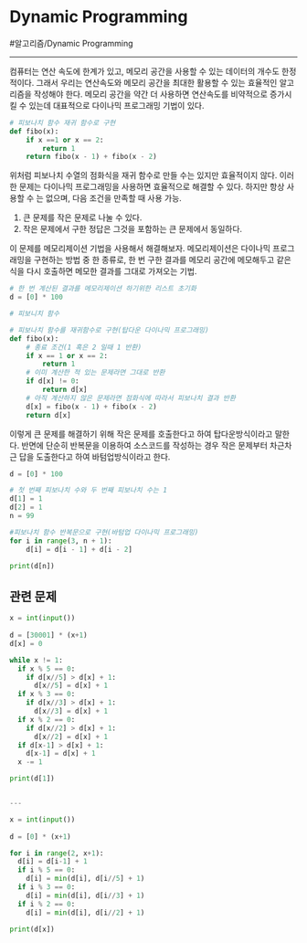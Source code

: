 # Dynamic Programming
#알고리즘/Dynamic Programming

---
컴퓨터는 연산 속도에 한계가 있고, 메모리 공간을 사용할 수 있는 데이터의 개수도 한정적이다. 그래서 우리는 연산속도와 메모리 공간을 최대한 활용할 수 있는 효율적인 알고리즘을 작성해야 한다. 메모리 공간을 약간 더 사용하면 연산속도를 비약적으로 증가시킬 수 있는데 대표적으로 다이나믹 프로그래밍 기법이 있다.

```python
# 피보나치 함수 재귀 함수로 구현
def fibo(x):
    if x ==1 or x == 2:
        return 1
    return fibo(x - 1) + fibo(x - 2)
```

위처럼 피보나치 수열의 점화식을 재귀 함수로 만들 수는 있지만 효율적이지 않다.
이러한 문제는 다이나믹 프로그래밍을 사용하면 효율적으로 해결할 수 있다. 하지만 항상 사용할 수 는 없으며, 다음 조건을 만족할 때 사용 가능.

1. 큰 문제를 작은 문제로 나눌 수 있다.
2. 작은 문제에서 구한 정답은 그것을 포함하는 큰 문제에서 동일하다.

이 문제를 메모리제이션 기법을 사용해서 해결해보자. 메모리제이션은 다이나믹 프로그래밍을 구현하는 방법 중 한 종류로, 한 번 구한 결과를 메모리 공간에 메모해두고 같은식을 다시 호출하면 메모한 결과를 그대로 가져오는 기법.

```python
# 한 번 계산된 결과를 메모리제이션 하기위한 리스트 초기화
d = [0] * 100

# 피보니치 함수

# 피보나치 함수를 재귀함수로 구현(탑다운 다이나믹 프로그래밍)
def fibo(x):
    # 종료 조건(1 혹은 2 일때 1 반환)
    if x == 1 or x == 2:
        return 1
    # 이미 계산한 적 있는 문제라면 그대로 반환
    if d[x] != 0:
        return d[x]
    # 아직 계산하지 않은 문제라면 점화식에 따라서 피보나치 결과 반환
    d[x] = fibo(x - 1) + fibo(x - 2)
    return d[x]
```

이렇게 큰 문제를 해결하기 위해 작은 문제를 호출한다고 하여 탑다운방식이라고 말한다. 반면에 단순히 반복문을 이용하여 소스코드를 작성하는 경우 작은 문제부터 차근차근 답을 도출한다고 하여 바텀업방식이라고 한다.

```python
d = [0] * 100

# 첫 번째 피보나치 수와 두 번째 피보나치 수는 1
d[1] = 1
d[2] = 1
n = 99

#피보나치 함수 반복문으로 구현(바텀업 다이나믹 프로그래밍)
for i in range(3, n + 1):
    d[i] = d[i - 1] + d[i - 2] 

print(d[n])
```

## 관련 문제

```python
x = int(input())
 
d = [30001] * (x+1)
d[x] = 0

while x != 1:
  if x % 5 == 0:
    if d[x//5] > d[x] + 1:
      d[x//5] = d[x] + 1
  if x % 3 == 0:
    if d[x//3] > d[x] + 1:
      d[x//3] = d[x] + 1
  if x % 2 == 0:
    if d[x//2] > d[x] + 1:
      d[x//2] = d[x] + 1
  if d[x-1] > d[x] + 1:
    d[x-1] = d[x] + 1
  x -= 1

print(d[1])


---

x = int(input())
 
d = [0] * (x+1)

for i in range(2, x+1):
  d[i] = d[i-1] + 1
  if i % 5 == 0:
    d[i] = min(d[i], d[i//5] + 1)
  if i % 3 == 0:
    d[i] = min(d[i], d[i//3] + 1)
  if i % 2 == 0:
    d[i] = min(d[i], d[i//2] + 1)

print(d[x])
```